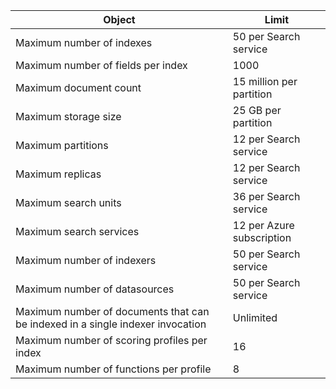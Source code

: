 Object|Limit
---|---
Maximum number of indexes|50 per Search service
Maximum number of fields per index|1000
Maximum document count|15 million per partition
Maximum storage size|25 GB per partition
Maximum partitions|12 per Search service
Maximum replicas|12 per Search service
Maximum search units|36 per Search service
Maximum search services|12 per Azure subscription
Maximum number of indexers|50 per Search service
Maximum number of datasources|50 per Search service
Maximum number of documents that can be indexed in a single indexer invocation|Unlimited
Maximum number of scoring profiles per index|16
Maximum number of functions per profile|8


